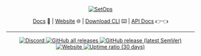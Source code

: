<p align="center">
  <a href="https://www.setops.co">
    <img src="https://static-media.setops.co/brand/headers/github_profile.png" alt="SetOps" />
  </a>
</p>

<p align="center">
<a href="https://docs.setops.co" target="_blank">Docs</a> 📖
|
<a href="https://www.setops.co" target="_blank">Website</a> 🌐
|
<a href="https://docs.setops.co/latest/user/installation/" target="_blank">Download CLI</a> ⌨️
|
<a href="https://docs.setops.co/api" target="_blank">API Docs</a> 👉👈
</p>

---
<p align="center">
  <a href="https://discord.com/invite/2jZsaP96Gs" target="_blank">
    <img alt="Discord" src="https://img.shields.io/discord/928932824797544468?color=15d791&label=discord&logo=discord&style=flat-square">
  </a>
  <a href="https://github.com/setopsco/releases/releases">
    <img alt="GitHub all releases" src="https://img.shields.io/github/downloads/setopsco/releases/total?color=15d791&style=flat-square">
  </a>
  <a href="https://github.com/setopsco/releases/releases">
    <img alt="GitHub release (latest SemVer)" src="https://img.shields.io/github/v/release/setopsco/releases?sort=semver&style=flat-square">
  </a>
  <a href="#">
    <img alt="Website" src="https://img.shields.io/website?down_color=ec1657&down_message=outage&label=API&style=flat-square&up_color=15d791&up_message=available&url=https%3A%2F%2Fapi.setops.co%2F.well-known%2Fhealth-check">
  </a>
  <a href="#">
    <img alt="Uptime ratio (30 days)" src="https://img.shields.io/uptimerobot/ratio/m790581847-217d54646cffb7dc599150b0?label=uptime&color=15d791&style=flat-square">
  </a>
</p>



